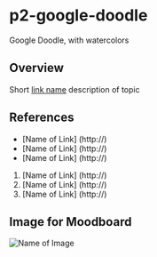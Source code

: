 # p2-google-doodle
Google Doodle, with watercolors

## Overview

Short [link name](http) description of topic

## References

* [Name of Link] (http://)
* [Name of Link] (http://)
* [Name of Link] (http://)

1. [Name of Link] (http://)
2. [Name of Link] (http://)
3. [Name of Link] (http://)

## Image for Moodboard

![Name of Image](http://unsplash.it/400)
